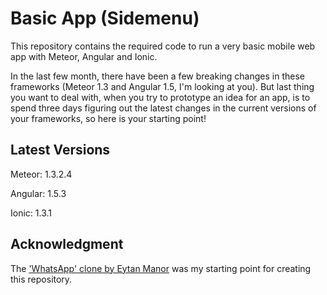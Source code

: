 # Basic App (Sidemenu)

This repository contains the required code to run a very basic mobile web app with Meteor, Angular and Ionic.

In the last few month, there have been a few breaking changes in these frameworks (Meteor 1.3 and Angular 1.5, I'm looking at you). But last thing you want to deal with, when you try to prototype an idea for an app, is to spend three days figuring out the latest changes in the current versions of your frameworks, so here is your starting point!

## Latest Versions
Meteor: 1.3.2.4

Angular: 1.5.3

Ionic: 1.3.1

## Acknowledgment
The ['WhatsApp' clone by Eytan Manor](https://github.com/DAB0mB/angular-meteor-whatsapp) was my starting point for creating this repository.
